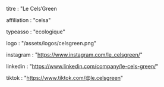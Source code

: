 titre : "Le Cels’Green

affiliation : "celsa"

typeasso : "ecologique"

logo : "/assets/logos/celsgreen.png"

instagram : "https://www.instagram.com/le_celsgreen/"

linkedin : "https://www.linkedin.com/company/le-cels-green/"

tiktok : "https://www.tiktok.com/@le.celsgreen"
